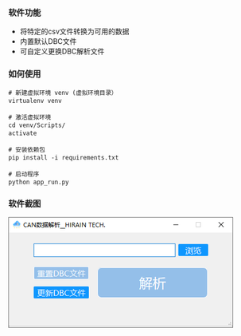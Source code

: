 
### 软件功能
- 将特定的csv文件转换为可用的数据
- 内置默认DBC文件
- 可自定义更换DBC解析文件

### 如何使用

```shell script
# 新建虚拟环境 venv (虚拟环境目录）
virtualenv venv

# 激活虚拟环境
cd venv/Scripts/
activate

# 安装依赖包
pip install -i requirements.txt

# 启动程序
python app_run.py
```

### 软件截图
![软件截图](./images/pic1.png)
